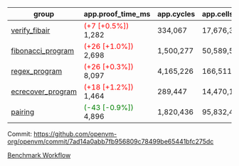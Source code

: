 | group | app.proof_time_ms | app.cycles | app.cells_used | leaf.proof_time_ms | leaf.cycles | leaf.cells_used |
| -- | -- | -- | -- | -- | -- | -- |
| [verify_fibair](https://github.com/openvm-org/openvm/blob/benchmark-results/benchmarks-pr/1596/verify_fibair-7ad14a0abb7fb956809c78499be65441bfc275dc.md) |<span style='color: red'>(+7 [+0.5%])</span> 1,282 |  334,067 |  17,676,398 |- | - | - |
| [fibonacci_program](https://github.com/openvm-org/openvm/blob/benchmark-results/benchmarks-pr/1596/fibonacci-7ad14a0abb7fb956809c78499be65441bfc275dc.md) |<span style='color: red'>(+26 [+1.0%])</span> 2,698 |  1,500,277 |  50,589,503 |- | - | - |
| [regex_program](https://github.com/openvm-org/openvm/blob/benchmark-results/benchmarks-pr/1596/regex-7ad14a0abb7fb956809c78499be65441bfc275dc.md) |<span style='color: red'>(+26 [+0.3%])</span> 8,097 |  4,165,226 |  166,511,152 |- | - | - |
| [ecrecover_program](https://github.com/openvm-org/openvm/blob/benchmark-results/benchmarks-pr/1596/ecrecover-7ad14a0abb7fb956809c78499be65441bfc275dc.md) |<span style='color: red'>(+18 [+1.2%])</span> 1,464 |  289,447 |  14,470,186 |- | - | - |
| [pairing](https://github.com/openvm-org/openvm/blob/benchmark-results/benchmarks-pr/1596/pairing-7ad14a0abb7fb956809c78499be65441bfc275dc.md) |<span style='color: green'>(-43 [-0.9%])</span> 4,896 |  1,820,436 |  95,832,407 |- | - | - |


Commit: https://github.com/openvm-org/openvm/commit/7ad14a0abb7fb956809c78499be65441bfc275dc

[Benchmark Workflow](https://github.com/openvm-org/openvm/actions/runs/14629506985)
